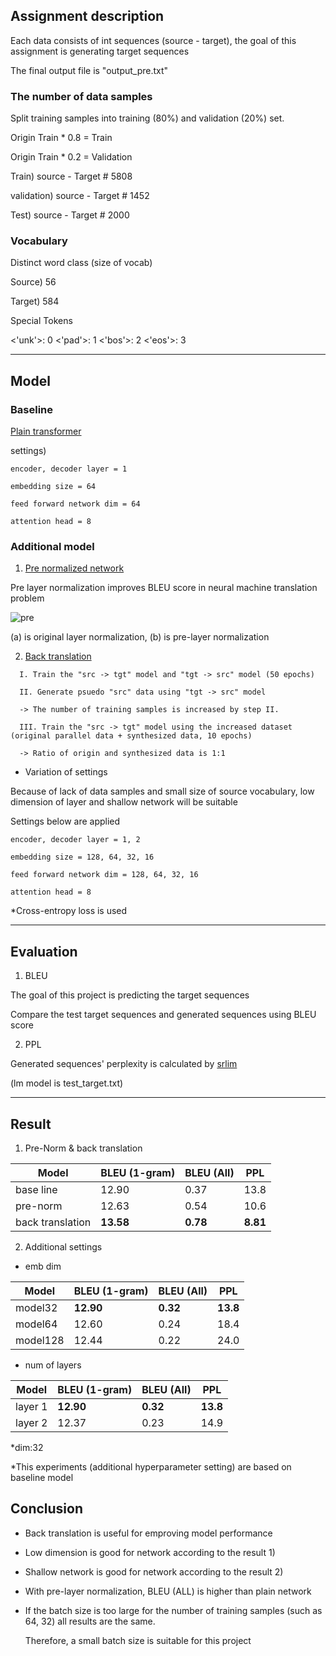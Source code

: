 ## Assignment description

Each data consists of int sequences (source - target), the goal of this assignment is generating target sequences 

The final output file is "output_pre.txt"

### The number of data samples

Split training samples into training (80%) and validation (20%) set.

Origin Train * 0.8 = Train

Origin Train * 0.2 = Validation

Train) source - Target # 5808

validation) source - Target # 1452

Test) source - Target  # 2000

### Vocabulary

Distinct word class (size of vocab)

Source) 56

Target) 584

Special Tokens

<'unk'>: 0  <'pad'>: 1  <'bos'>: 2  <'eos'>: 3

------------------------------------------------------------------------------------

## Model

### Baseline

[Plain transformer](https://arxiv.org/pdf/1706.03762.pdf)

settings) 

```
encoder, decoder layer = 1

embedding size = 64

feed forward network dim = 64

attention head = 8
```

### Additional model

1) [Pre normalized network](https://arxiv.org/pdf/2002.04745.pdf)

Pre layer normalization improves BLEU score in neural machine translation problem

![pre](https://user-images.githubusercontent.com/37800546/121134039-ec840e80-c86d-11eb-8140-c9e58ab8fdb2.PNG)

(a) is original layer normalization, (b) is pre-layer normalization


2) [Back translation](https://arxiv.org/pdf/1511.06709.pdf)

```
  I. Train the "src -> tgt" model and "tgt -> src" model (50 epochs)
  
  II. Generate psuedo "src" data using "tgt -> src" model
  
  -> The number of training samples is increased by step II.
  
  III. Train the "src -> tgt" model using the increased dataset (original parallel data + synthesized data, 10 epochs)
  
  -> Ratio of origin and synthesized data is 1:1 
```

* Variation of settings

Because of lack of data samples and small size of source vocabulary, low dimension of layer and shallow network will be suitable

Settings below are applied

```
encoder, decoder layer = 1, 2

embedding size = 128, 64, 32, 16

feed forward network dim = 128, 64, 32, 16

attention head = 8
```

*Cross-entropy loss is used

------------------------------------------------------------------------------------

## Evaluation

1) BLEU

The goal of this project is predicting the target sequences

Compare the test target sequences and generated sequences using BLEU score

2) PPL

Generated sequences' perplexity is calculated by [srlim](http://www.speech.sri.com/projects/srilm/download.html)

(lm model is test_target.txt)

------------------------------------------------------------------------------------

## Result

1) Pre-Norm & back translation

|Model|BLEU (1-gram)|BLEU (All)|PPL|
|------|---|---|---|
|base line|12.90|0.37|13.8|
|pre-norm|12.63|0.54|10.6|
|back translation|**13.58**|**0.78**|**8.81**|




2) Additional settings

- emb dim

|Model|BLEU (1-gram)|BLEU (All)|PPL|
|------|---|---|---|
|model32|**12.90**|**0.32**|**13.8**|
|model64|12.60|0.24|18.4|
|model128|12.44|0.22|24.0|

- num of layers

|Model|BLEU (1-gram)|BLEU (All)|PPL|
|------|---|---|---|
|layer 1|**12.90**|**0.32**|**13.8**|
|layer 2|12.37|0.23|14.9|

*dim:32

*This experiments (additional hyperparameter setting) are based on baseline model



## Conclusion

- Back translation is useful for emproving model performance

- Low dimension is good for network according to the result 1)

- Shallow network is good for network according to the result 2)

- With pre-layer normalization, BLEU (ALL) is higher than plain network

- If the batch size is too large for the number of training samples (such as 64, 32) all results are the same.

  Therefore, a small batch size is suitable for this project

